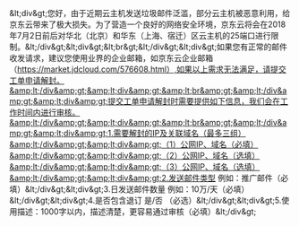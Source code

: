 &amp;lt;div&amp;gt;您好，由于近期云主机发送垃圾邮件泛滥，部分云主机被恶意利用，给京东云带来了极大损失。为了营造一个良好的网络安全环境，京东云将会在2018年7月2日前后对华北（北京）和华东（上海、宿迁）区云主机的25端口进行限制。&amp;lt;/div&amp;gt;&amp;lt;div&amp;gt;&amp;lt;br&amp;gt;&amp;lt;/div&amp;gt;&amp;lt;div&amp;gt;如果您有正常的邮件收发请求，建议您使用业界的企业邮箱，如京东云企业邮箱（https://market.jdcloud.com/576608.html）,如果以上需求无法满足，请提交工单申请解封。&amp;lt;/div&amp;gt;&amp;lt;div&amp;gt;&amp;lt;br&amp;gt;&amp;lt;/div&amp;gt;&amp;lt;div&amp;gt;提交工单申请解封时需要提供如下信息，我们会在工作时间内进行审核。&amp;lt;/div&amp;gt;&amp;lt;div&amp;gt;&amp;lt;br&amp;gt;&amp;lt;/div&amp;gt;&amp;lt;div&amp;gt;1.需要解封的IP及关联域名（最多三组）&amp;lt;/div&amp;gt;&amp;lt;div&amp;gt;（1）公网IP、域名（必填）&amp;lt;/div&amp;gt;&amp;lt;div&amp;gt;（2）公网IP、域名（选填）&amp;lt;/div&amp;gt;&amp;lt;div&amp;gt;（3）公网IP、域名（选填）&amp;lt;/div&amp;gt;&amp;lt;div&amp;gt;2.发送邮件类型 例如：推广邮件（必填）&amp;lt;/div&amp;gt;&amp;lt;div&amp;gt;3.日发送邮件数量 例如：10万/天（必填）&amp;lt;/div&amp;gt;&amp;lt;div&amp;gt;4.是否包含退订 是/否 （必选）&amp;lt;/div&amp;gt;&amp;lt;div&amp;gt;5.使用描述：1000字以内，描述清楚，更容易通过审核（必填）&amp;lt;/div&amp;gt;